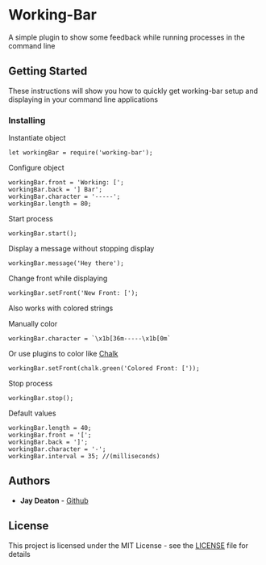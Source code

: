 # Working-Bar

A simple plugin to show some feedback while running processes in the command line

## Getting Started

These instructions will show you how to quickly get working-bar setup and displaying in your command line applications

### Installing

Instantiate object

```
let workingBar = require('working-bar');
```

Configure object

```
workingBar.front = 'Working: [';
workingBar.back = '] Bar';
workingBar.character = '-----';
workingBar.length = 80;
```

Start process

```
workingBar.start();
```

Display a message without stopping display

```
workingBar.message('Hey there');
```

Change front while displaying

```
workingBar.setFront('New Front: [');
```

Also works with colored strings

Manually color

```
workingBar.character = `\x1b[36m-----\x1b[0m`
```

Or use plugins to color like [Chalk](https://www.npmjs.com/package/chalk)

```
workingBar.setFront(chalk.green('Colored Front: ['));
```

Stop process

```
workingBar.stop();
```

Default values

```
workingBar.length = 40;
workingBar.front = '[';
workingBar.back = ']';
workingBar.character = '-';
workingBar.interval = 35; //(milliseconds)
```

## Authors

* **Jay Deaton** - [Github](https://github.com/jayrdeaton)

## License

This project is licensed under the MIT License - see the [LICENSE](LICENSE) file for details
